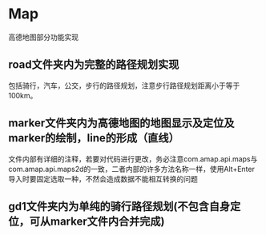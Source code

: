 # Map
高德地图部分功能实现

## road文件夹内为完整的路径规划实现</br>
  包括骑行，汽车，公交，步行的路径规划，注意步行路径规划距离小于等于100km。</br>
## marker文件夹内为高德地图的地图显示及定位及marker的绘制，line的形成（直线）
文件内部有详细的注释，若要对代码进行更改，务必注意com.amap.api.maps与com.amap.api.maps2d的一致，二者内部的许多方法名称一样，使用Alt+Enter导入时要固定选取一种，不然会造成数据不能相互转换的问题
## gd1文件夹内为单纯的骑行路径规划(不包含自身定位，可从marker文件内合并完成)
